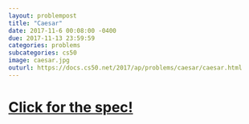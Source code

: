 ```yaml
---
layout: problempost
title: "Caesar"
date: 2017-11-6 00:08:00 -0400
due: 2017-11-13 23:59:59
categories: problems
subcategories: cs50
image: caesar.jpg
outurl: https://docs.cs50.net/2017/ap/problems/caesar/caesar.html
---
```


# [Click for the spec!]({{page.outurl}})
